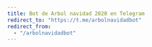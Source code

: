 ```yaml
---
title: Bot de Arbol navidad 2020 en Telegram
redirect_to: "https://t.me/arbolnavidadbot"
redirect_from:
  - "/arbolnavidadbot"
---
```


